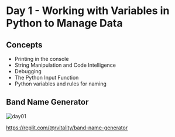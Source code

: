 # Day 1 - Working with Variables in Python to Manage Data

## Concepts

-   Printing in the console
-   String Manipulation and Code Intelligence
-   Debugging
-   The Python Input Function
-   Python variables and rules for naming

## Band Name Generator

![day01](band_name_generator)

https://replit.com/@rvitality/band-name-generator
